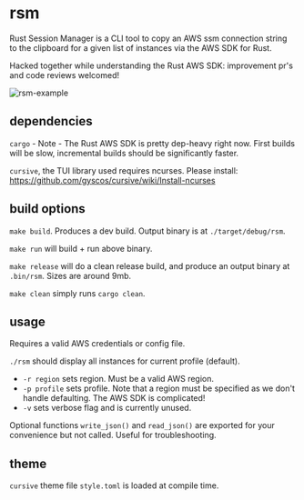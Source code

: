 # rsm

Rust Session Manager is a CLI tool to copy an AWS ssm connection string to the clipboard for a given list of instances via the AWS SDK for Rust. 

Hacked together while understanding the Rust AWS SDK: improvement pr's and code reviews welcomed!

![rsm-example](https://github.com/misaim/rsm/assets/13842895/e48bb9c7-845f-4909-835d-fb456c721bf8)

## dependencies 
`cargo` - Note - The Rust AWS SDK is pretty dep-heavy right now. First builds will be slow, incremental builds should be significantly faster.

`cursive`, the TUI library used requires ncurses. Please install: https://github.com/gyscos/cursive/wiki/Install-ncurses

## build options

`make build`. Produces a dev build. Output binary is at `./target/debug/rsm`.

`make run` will build + run above binary. 

`make release` will do a clean release build, and produce an output binary at `.bin/rsm`. Sizes are around 9mb. 

`make clean` simply runs `cargo clean`.

## usage 
Requires a valid AWS credentials or config file.

`./rsm` should display all instances for current profile (default).
 - `-r region` sets region. Must be a valid AWS region.
 - `-p profile` sets profile. Note that a region must be specified as we don't handle defaulting. The AWS SDK is complicated!
 - `-v` sets verbose flag and is currently unused. 

Optional functions `write_json()` and `read_json()` are exported for your convenience but not called. Useful for troubleshooting. 

## theme

`cursive` theme file `style.toml` is loaded at compile time. 
